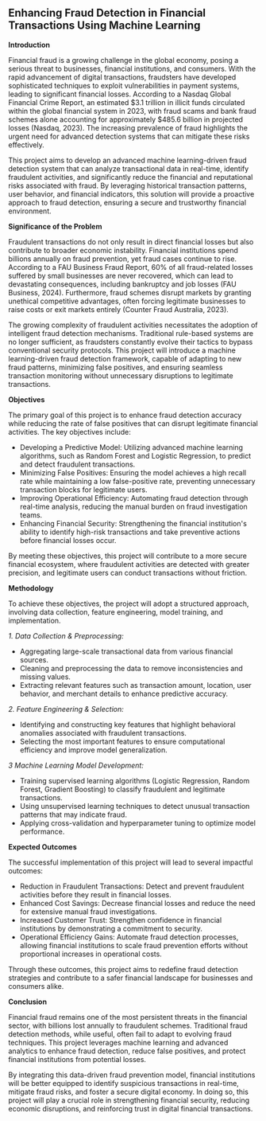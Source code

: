 ## **Enhancing Fraud Detection in Financial Transactions Using Machine Learning**

**Introduction**

Financial fraud is a growing challenge in the global economy, posing a serious threat to businesses, financial institutions, and consumers. With the rapid advancement of digital transactions, fraudsters have developed sophisticated techniques to exploit vulnerabilities in payment systems, leading to significant financial losses. According to a Nasdaq Global Financial Crime Report, an estimated $3.1 trillion in illicit funds circulated within the global financial system in 2023, with fraud scams and bank fraud schemes alone accounting for approximately $485.6 billion in projected losses (Nasdaq, 2023). The increasing prevalence of fraud highlights the urgent need for advanced detection systems that can mitigate these risks effectively.

This project aims to develop an advanced machine learning-driven fraud detection system that can analyze transactional data in real-time, identify fraudulent activities, and significantly reduce the financial and reputational risks associated with fraud. By leveraging historical transaction patterns, user behavior, and financial indicators, this solution will provide a proactive approach to fraud detection, ensuring a secure and trustworthy financial environment.

**Significance of the Problem**

Fraudulent transactions do not only result in direct financial losses but also contribute to broader economic instability. Financial institutions spend billions annually on fraud prevention, yet fraud cases continue to rise. According to a FAU Business Fraud Report, 60% of all fraud-related losses suffered by small businesses are never recovered, which can lead to devastating consequences, including bankruptcy and job losses (FAU Business, 2024). Furthermore, fraud schemes disrupt markets by granting unethical competitive advantages, often forcing legitimate businesses to raise costs or exit markets entirely (Counter Fraud Australia, 2023).

The growing complexity of fraudulent activities necessitates the adoption of intelligent fraud detection mechanisms. Traditional rule-based systems are no longer sufficient, as fraudsters constantly evolve their tactics to bypass conventional security protocols. This project will introduce a machine learning-driven fraud detection framework, capable of adapting to new fraud patterns, minimizing false positives, and ensuring seamless transaction monitoring without unnecessary disruptions to legitimate transactions.

**Objectives**

The primary goal of this project is to enhance fraud detection accuracy while reducing the rate of false positives that can disrupt legitimate financial activities. The key objectives include:

* Developing a Predictive Model: Utilizing advanced machine learning algorithms, such as Random Forest and Logistic Regression, to predict and detect fraudulent transactions.
* Minimizing False Positives: Ensuring the model achieves a high recall rate while maintaining a low false-positive rate, preventing unnecessary transaction blocks for legitimate users.
* Improving Operational Efficiency: Automating fraud detection through real-time analysis, reducing the manual burden on fraud investigation teams.
* Enhancing Financial Security: Strengthening the financial institution's ability to identify high-risk transactions and take preventive actions before financial losses occur.
  
By meeting these objectives, this project will contribute to a more secure financial ecosystem, where fraudulent activities are detected with greater precision, and legitimate users can conduct transactions without friction.

**Methodology**

To achieve these objectives, the project will adopt a structured approach, involving data collection, feature engineering, model training, and implementation.

*1. Data Collection & Preprocessing:*

* Aggregating large-scale transactional data from various financial sources.
* Cleaning and preprocessing the data to remove inconsistencies and missing values.
* Extracting relevant features such as transaction amount, location, user behavior, and merchant details to enhance predictive accuracy.
  
*2. Feature Engineering & Selection:*

* Identifying and constructing key features that highlight behavioral anomalies associated with fraudulent transactions.
* Selecting the most important features to ensure computational efficiency and improve model generalization.
  
*3 Machine Learning Model Development:*

* Training supervised learning algorithms (Logistic Regression, Random Forest, Gradient Boosting) to classify fraudulent and legitimate transactions.
* Using unsupervised learning techniques to detect unusual transaction patterns that may indicate fraud.
* Applying cross-validation and hyperparameter tuning to optimize model performance.

**Expected Outcomes**

The successful implementation of this project will lead to several impactful outcomes:

* Reduction in Fraudulent Transactions: Detect and prevent fraudulent activities before they result in financial losses.
* Enhanced Cost Savings: Decrease financial losses and reduce the need for extensive manual fraud investigations.
* Increased Customer Trust: Strengthen confidence in financial institutions by demonstrating a commitment to security.
* Operational Efficiency Gains: Automate fraud detection processes, allowing financial institutions to scale fraud prevention efforts without proportional increases in operational costs.
  
Through these outcomes, this project aims to redefine fraud detection strategies and contribute to a safer financial landscape for businesses and consumers alike.

**Conclusion**

Financial fraud remains one of the most persistent threats in the financial sector, with billions lost annually to fraudulent schemes. Traditional fraud detection methods, while useful, often fail to adapt to evolving fraud techniques. This project leverages machine learning and advanced analytics to enhance fraud detection, reduce false positives, and protect financial institutions from potential losses.

By integrating this data-driven fraud prevention model, financial institutions will be better equipped to identify suspicious transactions in real-time, mitigate fraud risks, and foster a secure digital economy. In doing so, this project will play a crucial role in strengthening financial security, reducing economic disruptions, and reinforcing trust in digital financial transactions.
